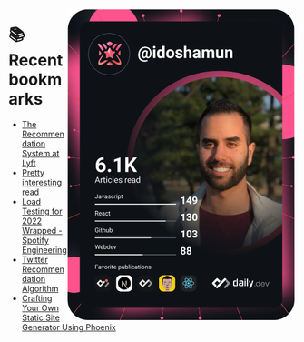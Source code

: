 <a href="https://app.daily.dev/idoshamun"><img src="https://raw.githubusercontent.com/idoshamun/idoshamun/devcard/devcard.svg" align='right' width="400" alt="Ido Shamun's Dev Card"/></a>

# 📚 Recent bookmarks
<!-- BOOKMARKS:START -->
- [The Recommendation System at Lyft](https://app.daily.dev/posts/J25EIeMIW?utm_source=rss&utm_medium=bookmarks&utm_campaign=28849d86070e4c099c877ab6837c61f0)
- [Pretty interesting read](https://app.daily.dev/posts/hGbdUNhOo?utm_source=rss&utm_medium=bookmarks&utm_campaign=28849d86070e4c099c877ab6837c61f0)
- [Load Testing for 2022 Wrapped - Spotify Engineering](https://app.daily.dev/posts/IV87YONoP?utm_source=rss&utm_medium=bookmarks&utm_campaign=28849d86070e4c099c877ab6837c61f0)
- [Twitter Recommendation Algorithm](https://app.daily.dev/posts/OU0lBBjan?utm_source=rss&utm_medium=bookmarks&utm_campaign=28849d86070e4c099c877ab6837c61f0)
- [Crafting Your Own Static Site Generator Using Phoenix](https://app.daily.dev/posts/CMVXGDkTM?utm_source=rss&utm_medium=bookmarks&utm_campaign=28849d86070e4c099c877ab6837c61f0)
<!-- BOOKMARKS:END -->
